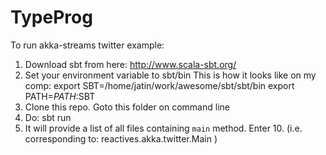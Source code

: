 # TypeProg

To run akka-streams twitter example:
1) Download sbt from here: http://www.scala-sbt.org/
2) Set your environment variable to sbt/bin
This is how it looks like on my comp:
export SBT=/home/jatin/work/awesome/sbt/sbt/bin
export PATH=$PATH:$SBT
3) Clone this repo. Goto this folder on command line
4) Do: sbt run
5) It will provide a list of all files containing `main` method. Enter 10. (i.e. corresponding to: reactives.akka.twitter.Main
)
